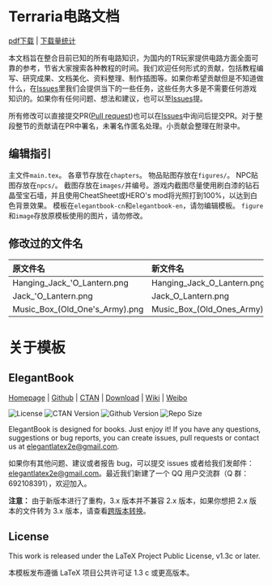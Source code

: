 # Terraria电路文档
[pdf下载](https://github.com/putianyi889/TerrariaWiringTutorial/releases) | [下载量统计](http://www.somsubhra.com/github-release-stats/?username=putianyi889&repository=TerrariaWiringTutorial)

本文档旨在整合目前已知的所有电路知识，为国内的TR玩家提供电路方面全面可靠的参考，节省大家搜索各种教程的时间。我们欢迎任何形式的贡献，包括教程编写、研究成果、文档美化、资料整理、制作插图等。如果你希望贡献但是不知道做什么，在[Issues](https://github.com/putianyi889/TerrariaWiringTutorial/issues)里我们会提供当下的一些任务，这些任务大多是不需要任何游戏知识的。如果你有任何问题、想法和建议，也可以至[Issues](https://github.com/putianyi889/TerrariaWiringTutorial/issues)提。

所有修改可以直接提交PR([Pull request](https://github.com/putianyi889/TerrariaWiringTutorial/pulls))也可以在[Issues](https://github.com/putianyi889/TerrariaWiringTutorial/issues)中询问后提交PR。对于整段整节的贡献请在PR中署名，未署名作匿名处理。小贡献会整理在附录中。

## 编辑指引
主文件`main.tex`。
各章节存放在`chapters`。
物品贴图存放在`figures/`。
NPC贴图存放在`npcs/`。
截图存放在`images/`并编号。游戏内截图尽量使用刷白漆的钻石晶莹宝石墙，并且使用CheatSheet或HERO's mod将光照打到100%，以达到白色背景效果。
模板在`elegantbook-cn`和`elegantbook-en`，请勿编辑模板。
`figure`和`image`存放原模板使用的图片，请勿修改。

## 修改过的文件名
|原文件名|新文件名|
|:-|:-|
|Hanging_Jack_'O_Lantern.png|Hanging_Jack_O_Lantern.png|
|Jack_'O_Lantern.png|Jack_O_Lantern.png|
|Music_Box_(Old_One's_Army).png|Music_Box_(Old_Ones_Army).png|

# 关于模板

<!-- Author : Dongsheng Deng & Liam Huang-->
<!-- Program Email: elegantlatex2e@gmail.com -->

## ElegantBook

[Homepage](https://elegantlatex.org/) | [Github](https://github.com/ElegantLaTeX/ElegantBook) | [CTAN](https://ctan.org/pkg/elegantbook) | [Download](https://github.com/ElegantLaTeX/ElegantBook/releases) | [Wiki](https://github.com/ElegantLaTeX/ElegantBook/wiki) | [Weibo](https://weibo.com/elegantlatex)

![License](https://img.shields.io/ctan/l/elegantbook.svg)
![CTAN Version](https://img.shields.io/ctan/v/elegantbook.svg)
![Github Version](https://img.shields.io/github/release/ElegantLaTeX/ElegantBook.svg)
![Repo Size](https://img.shields.io/github/repo-size/ElegantLaTeX/ElegantBook.svg)

ElegantBook is designed for books. Just enjoy it! If you have any questions, suggestions or bug reports, you can create issues, pull requests or contact us at elegantlatex2e@gmail.com.

如果你有其他问题、建议或者报告 bug，可以提交 issues 或者给我们发邮件：elegantlatex2e@gmail.com。最近我们新建了一个 QQ 用户交流群（Q 群：692108391），欢迎加入。

**注意：** 由于新版本进行了重构，3.x 版本并不兼容 2.x 版本，如果你想把 2.x 版本的文件转为 3.x 版本，请查看[跨版本转换](https://github.com/ElegantLaTeX/ElegantBook/wiki/convert)。

## License

This work is released under the LaTeX Project Public License, v1.3c or later. 

本模板发布遵循 LaTeX 项目公共许可证 1.3 c 或更高版本。
